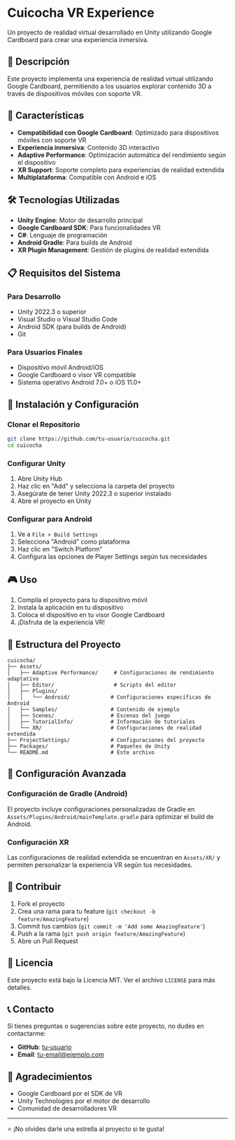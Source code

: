 # Cuicocha VR Experience

Un proyecto de realidad virtual desarrollado en Unity utilizando Google Cardboard para crear una experiencia inmersiva.

## 📱 Descripción

Este proyecto implementa una experiencia de realidad virtual utilizando Google Cardboard, permitiendo a los usuarios explorar contenido 3D a través de dispositivos móviles con soporte VR.

## 🚀 Características

- **Compatibilidad con Google Cardboard**: Optimizado para dispositivos móviles con soporte VR
- **Experiencia inmersiva**: Contenido 3D interactivo
- **Adaptive Performance**: Optimización automática del rendimiento según el dispositivo
- **XR Support**: Soporte completo para experiencias de realidad extendida
- **Multiplataforma**: Compatible con Android e iOS

## 🛠️ Tecnologías Utilizadas

- **Unity Engine**: Motor de desarrollo principal
- **Google Cardboard SDK**: Para funcionalidades VR
- **C#**: Lenguaje de programación
- **Android Gradle**: Para builds de Android
- **XR Plugin Management**: Gestión de plugins de realidad extendida

## 📋 Requisitos del Sistema

### Para Desarrollo
- Unity 2022.3 o superior
- Visual Studio o Visual Studio Code
- Android SDK (para builds de Android)
- Git

### Para Usuarios Finales
- Dispositivo móvil Android/iOS
- Google Cardboard o visor VR compatible
- Sistema operativo Android 7.0+ o iOS 11.0+

## 🚀 Instalación y Configuración

### Clonar el Repositorio
```bash
git clone https://github.com/tu-usuario/cuicocha.git
cd cuicocha
```

### Configurar Unity
1. Abre Unity Hub
2. Haz clic en "Add" y selecciona la carpeta del proyecto
3. Asegúrate de tener Unity 2022.3 o superior instalado
4. Abre el proyecto en Unity

### Configurar para Android
1. Ve a `File > Build Settings`
2. Selecciona "Android" como plataforma
3. Haz clic en "Switch Platform"
4. Configura las opciones de Player Settings según tus necesidades

## 🎮 Uso

1. Compila el proyecto para tu dispositivo móvil
2. Instala la aplicación en tu dispositivo
3. Coloca el dispositivo en tu visor Google Cardboard
4. ¡Disfruta de la experiencia VR!

## 📁 Estructura del Proyecto

```
cuicocha/
├── Assets/
│   ├── Adaptive Performance/     # Configuraciones de rendimiento adaptativo
│   ├── Editor/                   # Scripts del editor
│   ├── Plugins/
│   │   └── Android/             # Configuraciones específicas de Android
│   ├── Samples/                 # Contenido de ejemplo
│   ├── Scenes/                  # Escenas del juego
│   ├── TutorialInfo/            # Información de tutoriales
│   └── XR/                      # Configuraciones de realidad extendida
├── ProjectSettings/             # Configuraciones del proyecto
├── Packages/                    # Paquetes de Unity
└── README.md                    # Este archivo
```

## 🔧 Configuración Avanzada

### Configuración de Gradle (Android)
El proyecto incluye configuraciones personalizadas de Gradle en `Assets/Plugins/Android/mainTemplate.gradle` para optimizar el build de Android.

### Configuración XR
Las configuraciones de realidad extendida se encuentran en `Assets/XR/` y permiten personalizar la experiencia VR según tus necesidades.

## 🤝 Contribuir

1. Fork el proyecto
2. Crea una rama para tu feature (`git checkout -b feature/AmazingFeature`)
3. Commit tus cambios (`git commit -m 'Add some AmazingFeature'`)
4. Push a la rama (`git push origin feature/AmazingFeature`)
5. Abre un Pull Request

## 📄 Licencia

Este proyecto está bajo la Licencia MIT. Ver el archivo `LICENSE` para más detalles.

## 📞 Contacto

Si tienes preguntas o sugerencias sobre este proyecto, no dudes en contactarme:

- **GitHub**: [tu-usuario](https://github.com/tu-usuario)
- **Email**: tu-email@ejemplo.com

## 🙏 Agradecimientos

- Google Cardboard por el SDK de VR
- Unity Technologies por el motor de desarrollo
- Comunidad de desarrolladores VR

---

⭐ ¡No olvides darle una estrella al proyecto si te gusta!
